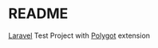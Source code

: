 README
======

[Laravel](https://github.com/laravel/laravel) Test Project with [Polygot](https://github.com/Anahkiasen/polyglot) extension
